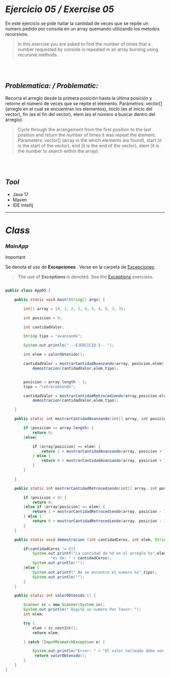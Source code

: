# _Ejercicio 05 / Exercise 05_

En este ejercicio se pide hallar la cantidad de veces que 
se repite un numero pedido por consola en un array quemando utilizando 
los metodos recursivos.
>In this exercise you are asked to find the number of times that
a number requested by console is repeated in an array burning using
recursive methods.
<br>
</br>

## _Problematica: / Problematic:_
Recorra el arreglo desde la primera posición hasta 
la última posición y retorne el número de veces que se 
repite el elemento.  Parámetros: vector[] (arreglo en el 
cual se encuentran los elementos), inicio (es el inicio del vector), fin (es el fin del vector), elem (es el número a buscar dentro del arreglo).
>Cycle through the arrangement from the first position to
the last position and return the number of times it was
repeat the element. Parameters: vector[] (array in the
which elements are found), start (it is the start of the vector), end (it is the end of the vector), elem (it is the number to search within the array).
<br>
</br>


## _Tool_
- Java 17
- Maven
- IDE Intellij

___________

# _Class_

### _MainApp_
> [!IMPORTANT]
> Se denota el uso de <strong> Excepciones </strong>. Verse en la carpeta de [Excepciones](/../main/Exception).
>>  The use of <strong>Exceptions </strong> is denoted. See the [Exceptions](/../main/Exceptio) exercises.


```java

public class App05 {

    public static void main(String[] args) {

        int[] array = {0, 1, 2, 3, 4, 5, 4, 0, 3, 3};

        int posicion = 0;

        int cantidadValor;

        String tipo = "avanzando";

        System.out.println(" --EJERCICIO 5-- ");

        int elem = valorObtenido();

        cantidadValor = mostrarCantidadAvanzando(array, posicion,elem);
            demostracion(cantidadValor,elem,tipo);


        posicion = array.length - 1;
        tipo = "retrocediendo";

        cantidadValor = mostrarCantidadRetrocediendo(array,posicion,elem);
            demostracion(cantidadValor,elem,tipo);

    }

    public static int mostrarCantidadAvanzando(int[] array, int posicion, int elem) {

        if (posicion >= array.length) {
            return 0;
        }else{

            if (array[posicion] == elem) {
                return 1 + mostrarCantidadAvanzando(array, posicion + 1,elem);
            } else {
                return 0 + mostrarCantidadAvanzando(array, posicion + 1,elem);
            }
        }

    }

    public static int mostrarCantidadRetrocediendo(int[] array, int posicion, int elem) {

        if (posicion < 0) {
            return 0;
        }else if (array[posicion] == elem) {
            return 1 + mostrarCantidadRetrocediendo(array, posicion - 1,elem);
        } else {
            return 0 + mostrarCantidadRetrocediendo(array, posicion - 1,elem);
        }
    }

    public static void demostracion (int cantidadCeros, int elem, String tipo){

        if(cantidadCeros != 0){
            System.out.printf("La cantidad de %d en el arreglo %s",elem, tipo +
                    "es de: " + cantidadCeros);
            System.out.println("");
        }else {
            System.out.printf(" No se encontro el numero %s",tipo);
            System.out.println("");
        }
    }

    public static int valorObtenido () {

        Scanner sc = new Scanner(System.in);
        System.out.println(" Digite un numero Por favor: ");
        int elem;

        try {
            elem = sc.nextInt();
            return elem;

        } catch (InputMismatchException e) {

            System.out.println("Error: " + "El valor tecleado debe ser un entero");
             return valorObtenido();
        }
    }
}
